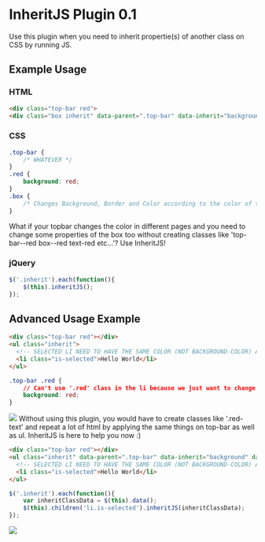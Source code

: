 # InheritJS Plugin 0.1
Use this plugin when you need to inherit propertie(s) of another class on CSS by running JS.

## Example Usage

### HTML
```html
<div class="top-bar red">
<div class="box inherit" data-parent=".top-bar" data-inherit="background" data-applyto="borderColor,color">
```

### CSS
```css
.top-bar {
	/* WHATEVER */
}
.red {
	background: red;
}
.box {
	/* Changes Background, Border and Color according to the color of the topbar */
}
```

What if your topbar changes the color in different pages and you need to change some properties of the box too without creating classes like 'top-bar--red box--red text-red etc...'?
Use InheritJS!

### jQuery
```js
$('.inherit').each(function(){
	$(this).inheritJS();
});
```

## Advanced Usage Example
```html
<div class="top-bar red"></div>
<ul class="inherit">
  <!-- SELECTED LI NEED TO HAVE THE SAME COLOR (NOT BACKGROUND-COLOR) AND BORDER-COLOR OF TOPBAR !-->
  <li class="is-selected">Hello World</li>
</ul>
```
```css
.top-bar .red {
	// Can't use '.red' class in the li because we just want to change the 'color' property, not 'background'
	background: red;
}
```
![](http://i.imgur.com/EfzigV4.png)
Without using this plugin, you would have to create classes like '.red-text' and repeat a lot of html by applying the same things on top-bar as well as ul. InheritJS is here to help you now :)



```html
<div class="top-bar red"></div>
<ul class="inherit" data-parent=".top-bar" data-inherit="background" data-applyto="borderColor,color">
  <!-- SELECTED LI NEED TO HAVE THE SAME COLOR (NOT BACKGROUND-COLOR) AND BORDER-COLOR OF TOPBAR !-->
  <li class="is-selected">Hello World</li>
</ul>
```
```js
$('.inherit').each(function(){
    var inheritClassData = $(this).data();
    $(this).children('li.is-selected').inheritJS(inheritClassData);
});
```
![](http://i.imgur.com/AoPN1D4.png)
